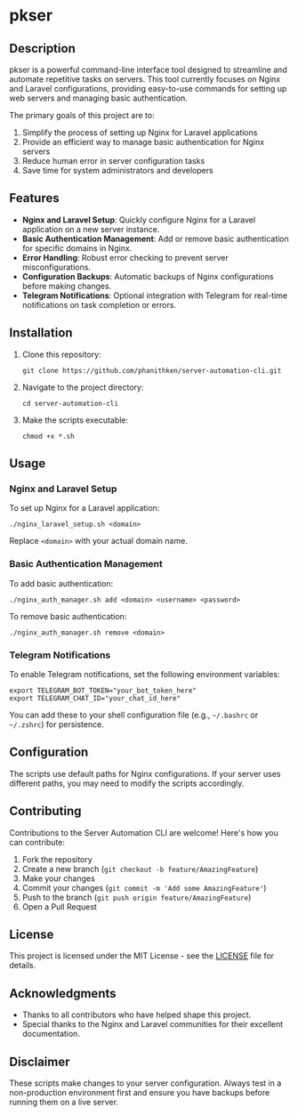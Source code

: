 # pkser

## Description

pkser is a powerful command-line interface tool designed to streamline and automate repetitive tasks on servers. This tool currently focuses on Nginx and Laravel configurations, providing easy-to-use commands for setting up web servers and managing basic authentication.

The primary goals of this project are to:

1. Simplify the process of setting up Nginx for Laravel applications
2. Provide an efficient way to manage basic authentication for Nginx servers
3. Reduce human error in server configuration tasks
4. Save time for system administrators and developers

## Features

- **Nginx and Laravel Setup**: Quickly configure Nginx for a Laravel application on a new server instance.
- **Basic Authentication Management**: Add or remove basic authentication for specific domains in Nginx.
- **Error Handling**: Robust error checking to prevent server misconfigurations.
- **Configuration Backups**: Automatic backups of Nginx configurations before making changes.
- **Telegram Notifications**: Optional integration with Telegram for real-time notifications on task completion or errors.

## Installation

1. Clone this repository:
   ```
   git clone https://github.com/phanithken/server-automation-cli.git
   ```
2. Navigate to the project directory:
   ```
   cd server-automation-cli
   ```
3. Make the scripts executable:
   ```
   chmod +x *.sh
   ```

## Usage

### Nginx and Laravel Setup

To set up Nginx for a Laravel application:

```
./nginx_laravel_setup.sh <domain>
```

Replace `<domain>` with your actual domain name.

### Basic Authentication Management

To add basic authentication:

```
./nginx_auth_manager.sh add <domain> <username> <password>
```

To remove basic authentication:

```
./nginx_auth_manager.sh remove <domain>
```

### Telegram Notifications

To enable Telegram notifications, set the following environment variables:

```
export TELEGRAM_BOT_TOKEN="your_bot_token_here"
export TELEGRAM_CHAT_ID="your_chat_id_here"
```

You can add these to your shell configuration file (e.g., `~/.bashrc` or `~/.zshrc`) for persistence.

## Configuration

The scripts use default paths for Nginx configurations. If your server uses different paths, you may need to modify the scripts accordingly.

## Contributing

Contributions to the Server Automation CLI are welcome! Here's how you can contribute:

1. Fork the repository
2. Create a new branch (`git checkout -b feature/AmazingFeature`)
3. Make your changes
4. Commit your changes (`git commit -m 'Add some AmazingFeature'`)
5. Push to the branch (`git push origin feature/AmazingFeature`)
6. Open a Pull Request

## License

This project is licensed under the MIT License - see the [LICENSE](LICENSE) file for details.

## Acknowledgments

- Thanks to all contributors who have helped shape this project.
- Special thanks to the Nginx and Laravel communities for their excellent documentation.

## Disclaimer

These scripts make changes to your server configuration. Always test in a non-production environment first and ensure you have backups before running them on a live server.

